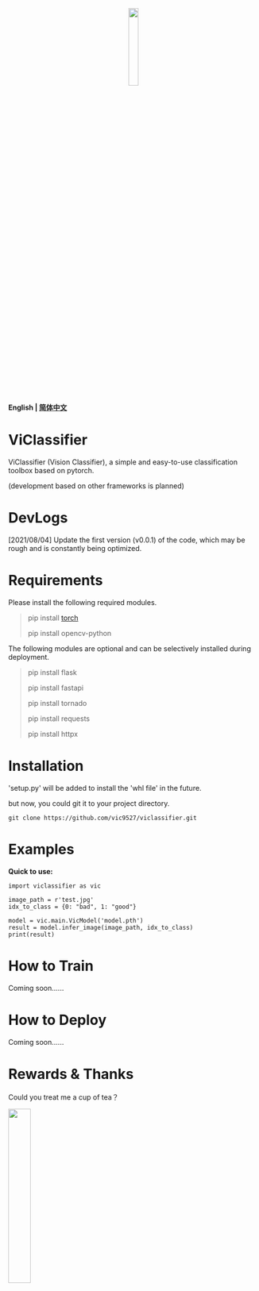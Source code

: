 <div align=center>
<!--  <img src="./logo.png" width="25%" />  -->
<img src="https://www.whing.cn/about/tmps/logo.png" width="20%" />
</div>

**English | [简体中文](README_cn.md)**

# ViClassifier 

ViClassifier (Vision Classifier), a simple and easy-to-use classification toolbox based on pytorch.

(development based on other frameworks is planned)

# DevLogs

[2021/08/04] Update the first version (v0.0.1) of the code, which may be rough and is constantly being optimized.

# Requirements

Please install the following required modules.

> pip install [torch](https://pytorch.org/get-started/locally/)
>
> pip install opencv-python

The following modules are optional and can be selectively installed during deployment.

> pip install flask
> 
> pip install fastapi
> 
> pip install tornado
> 
> pip install requests
> 
> pip install httpx



# Installation

'setup.py' will be added to install the 'whl file' in the future.

but now, you could git it to your project directory.

```
git clone https://github.com/vic9527/viclassifier.git
```

# Examples

**Quick to use:**

```
import viclassifier as vic

image_path = r'test.jpg' 
idx_to_class = {0: "bad", 1: "good"}

model = vic.main.VicModel('model.pth')
result = model.infer_image(image_path, idx_to_class)
print(result)
```

# How to Train

Coming soon......

# How to Deploy

Coming soon......

# Rewards & Thanks

Could you treat me a cup of tea？

<div align=left>
<!--  <img src="./reward-wx.png" width="35%" />  -->
<img src="https://www.whing.cn/about/tmps/reward-wx.png" width="30%" />
</div>